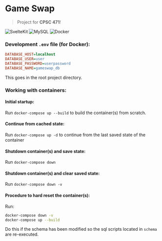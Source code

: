 # Game Swap

> Project for **CPSC 471**!

![SvelteKit](https://img.shields.io/badge/sveltekit-%23f1413d.svg?style=for-the-badge&logo=svelte&logoColor=white)
![MySQL](https://img.shields.io/badge/mysql-4479A1.svg?style=for-the-badge&logo=mysql&logoColor=white)
![Docker](https://img.shields.io/badge/docker-%230db7ed.svg?style=for-the-badge&logo=docker&logoColor=white)

### Development `.env` file (for Docker):

```ini
DATABASE_HOST=localhost
DATABASE_USER=user
DATABASE_PASSWORD=userpassword
DATABASE_NAME=gameswap_db
```

This goes in the root project directory.

### Working with containers:

#### Initial startup:

Run `docker-compose up --build` to build the container(s) from scratch.

#### Continue from cached state:

Run `docker-compose up -d` to continue from the last saved state of the container

#### Shutdown container(s) and save state:

Run `docker-compose down`

#### Shutdown container(s) and clear saved state:

Run `docker-compose down -v`

#### Procedure to hard reset the container(s):

Run:

```bash
docker-compose down -v
docker-compose up --build
```

Do this if the schema has been modified so the sql scripts located in `schema` are re-executed.

